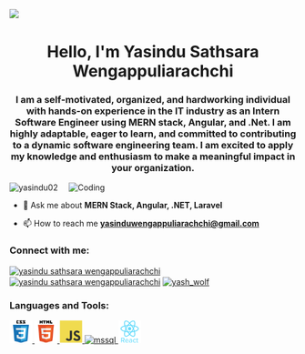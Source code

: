 ![](https://github.com/Yasindu02/image.png)
<h1 align="center">Hello, I'm Yasindu Sathsara Wengappuliarachchi</h1>
<h3 align="center">I am a self-motivated, organized, and hardworking individual with
hands-on experience in the IT industry as an Intern Software
Engineer using MERN stack, Angular, and .Net. I am highly
adaptable, eager to learn, and committed to contributing to a
dynamic software engineering team. I am excited to apply my
knowledge and enthusiasm to make a meaningful impact in your
organization.

</h3>
<img align="right" alt="Coding" width="400" src="https://cdn.dribbble.com/users/1162077/screenshots/3848914/programmer.gif">

<p align="left"> <img src="https://komarev.com/ghpvc/?username=yasindu02&label=Profile%20views&color=0e75b6&style=flat" alt="yasindu02" /> </p>

- 💬 Ask me about **MERN Stack, Angular, .NET, Laravel**

- 📫 How to reach me **yasinduwengappuliarachchi@gmail.com**

<h3 align="left">Connect with me:</h3>
<p align="left">
<a href="https://www.linkedin.com/in/yasindu-wengappuliarachchi-a49169229" target="blank"><img align="center" src="https://raw.githubusercontent.com/rahuldkjain/github-profile-readme-generator/master/src/images/icons/Social/linked-in-alt.svg" alt="yasindu sathsara wengappuliarachchi" height="30" width="40" /></a>
<a href="https://fb.com/yasindu sathsara wengappuliarachchi" target="blank"><img align="center" src="https://raw.githubusercontent.com/rahuldkjain/github-profile-readme-generator/master/src/images/icons/Social/facebook.svg" alt="yasindu sathsara wengappuliarachchi" height="30" width="40" /></a>
<a href="https://instagram.com/yash_wolf" target="blank"><img align="center" src="https://raw.githubusercontent.com/rahuldkjain/github-profile-readme-generator/master/src/images/icons/Social/instagram.svg" alt="yash_wolf" height="30" width="40" /></a>
</p>

<h3 align="left">Languages and Tools:</h3>
<p align="left"> <a href="https://www.w3schools.com/css/" target="_blank" rel="noreferrer"> <img src="https://raw.githubusercontent.com/devicons/devicon/master/icons/css3/css3-original-wordmark.svg" alt="css3" width="40" height="40"/> </a> <a href="https://www.w3.org/html/" target="_blank" rel="noreferrer"> <img src="https://raw.githubusercontent.com/devicons/devicon/master/icons/html5/html5-original-wordmark.svg" alt="html5" width="40" height="40"/> </a> <a href="https://developer.mozilla.org/en-US/docs/Web/JavaScript" target="_blank" rel="noreferrer"> <img src="https://raw.githubusercontent.com/devicons/devicon/master/icons/javascript/javascript-original.svg" alt="javascript" width="40" height="40"/> </a> <a href="https://www.microsoft.com/en-us/sql-server" target="_blank" rel="noreferrer"> <img src="https://www.svgrepo.com/show/303229/microsoft-sql-server-logo.svg" alt="mssql" width="40" height="40"/> </a> <a href="https://reactjs.org/" target="_blank" rel="noreferrer"> <img src="https://raw.githubusercontent.com/devicons/devicon/master/icons/react/react-original-wordmark.svg" alt="react" width="40" height="40"/> </a> </p>




